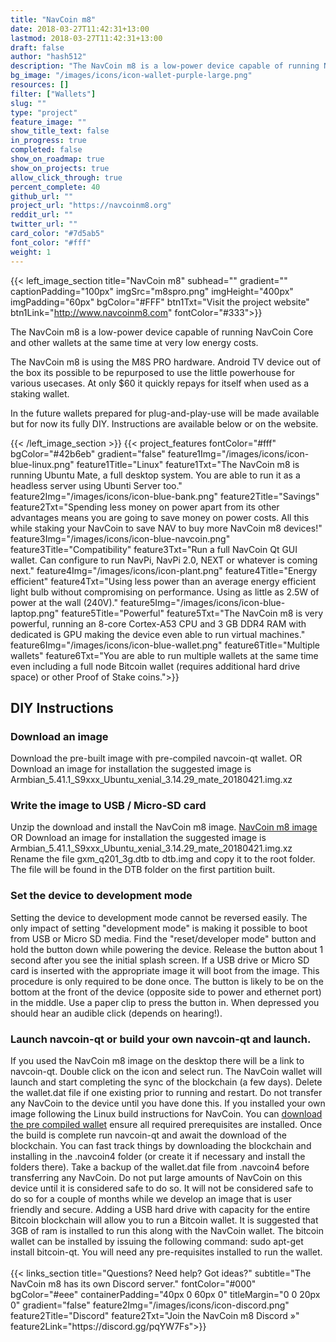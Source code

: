 ```yaml
---
title: "NavCoin m8"
date: 2018-03-27T11:42:31+13:00
lastmod: 2018-03-27T11:42:31+13:00
draft: false
author: "hash512"
description: "The NavCoin m8 is a low-power device capable of running NavCoin Core and other wallets at the same time at very low energy costs."
bg_image: "/images/icons/icon-wallet-purple-large.png"
resources: []
filter: ["Wallets"]
slug: ""
type: "project"
feature_image: ""
show_title_text: false
in_progress: true
completed: false
show_on_roadmap: true
show_on_projects: true
allow_click_through: true
percent_complete: 40
github_url: ""
project_url: "https://navcoinm8.org"
reddit_url: ""
twitter_url: ""
card_color: "#7d5ab5"
font_color: "#fff"
weight: 1
---
```

{{< left_image_section
    title="NavCoin m8"
    subhead=""
    gradient=""
    captionPadding="100px"
    imgSrc="m8spro.png"
    imgHeight="400px"
    imgPadding="60px"
    bgColor="#FFF"
    btn1Txt="Visit the project website"
    btn1Link="http://www.navcoinm8.com"
    fontColor="#333">}}
    <p>The NavCoin m8 is a low-power device capable of running NavCoin Core and other wallets at the same time at very low energy costs.</p>
    <p>The NavCoin m8 is using the M8S PRO hardware. Android TV device out of the box its possible to be repurposed to use the little powerhouse for various usecases. At only $60 it quickly repays for itself when used as a staking wallet.</p>
    <p>In the future wallets prepared for plug-and-play-use will be made available but for now its fully DIY. Instructions are available below or on the website.</p>
    {{< /left_image_section >}}
{{< project_features
    fontColor="#fff"
    bgColor="#42b6eb"
    gradient="false"
    feature1Img="/images/icons/icon-blue-linux.png"
    feature1Title="Linux"
    feature1Txt="The NavCoin m8 is running Ubuntu Mate, a full desktop system. You are able to run it as a headless server using Ubunti Server too."
    feature2Img="/images/icons/icon-blue-bank.png"
    feature2Title="Savings"
    feature2Txt="Spending less money on power apart from its other advantages means you are going to save money on power costs. All this while staking your NavCoin to save NAV to buy more NavCoin m8 devices!"
    feature3Img="/images/icons/icon-blue-navcoin.png"
    feature3Title="Compatibility"
    feature3Txt="Run a full NavCoin Qt GUI wallet. Can configure to run NavPi, NavPi 2.0, NEXT or whatever is coming next."
    feature4Img="/images/icons/icon-plant.png"
    feature4Title="Energy efficient"
    feature4Txt="Using less power than an average energy efficient light bulb without compromising on performance. Using as little as 2.5W of power at the wall (240V)."
    feature5Img="/images/icons/icon-blue-laptop.png"
    feature5Title="Powerful"
    feature5Txt="The NavCoin m8 is very powerful, running an 8-core Cortex-A53 CPU and 3 GB DDR4 RAM with dedicated is GPU making the device even able to run virtual machines."
    feature6Img="/images/icons/icon-blue-wallet.png"
    feature6Title="Multiple wallets"
    feature6Txt="You are able to run multiple wallets at the same time even including a full node Bitcoin wallet (requires additional hard drive space) or other Proof of Stake coins.">}}
<br />
<section class="container">
<h2>DIY Instructions</h2>
<h3>Download an image</h3>
Download the pre-built image with pre-compiled navcoin-qt wallet.  
OR  
Download an image for installation the suggested image is Armbian_5.41.1_S9xxx_Ubuntu_xenial_3.14.29_mate_20180421.img.xz
<h3>Write the image to USB / Micro-SD card</h3>
Unzip the download and install the NavCoin m8 image. <a href="http://download.aust.systems/owncloud/index.php/s/3uwXUZCtyWz1ChV/download">NavCoin m8 image</a>  
OR  
Download an image for installation the suggested image is Armbian_5.41.1_S9xxx_Ubuntu_xenial_3.14.29_mate_20180421.img.xz  
Rename the file gxm_q201_3g.dtb to dtb.img and copy it to the root folder.  
The file will be found in the DTB folder on the first partition built.
<h3>Set the device to development mode</h3>
Setting the device to development mode cannot be reversed easily.  
The only impact of setting "development mode" is making it possible to boot from USB or Micro SD media.  
Find the "reset/developer mode" button and hold the button down while powering the device.  
Release the button about 1 second after you see the initial splash screen.  
If a USB drive or Micro SD card is inserted with the appropriate image it will boot from the image.  
This procedure is only required to be done once.  
The button is likely to be on the bottom at the front of the device (opposite side to power and ethernet port) in the middle.  
Use a paper clip to press the button in. When depressed you should hear an audible click (depends on hearing!).  
<h3>Launch navcoin-qt or build your own navcoin-qt and launch.</h3>
If you used the NavCoin m8 image on the desktop there will be a link to navcoin-qt.  
Double click on the icon and select run. The NavCoin wallet will launch and start completing the sync of the blockchain (a few days).  
Delete the wallet.dat file if one existing prior to running and restart. Do not transfer any NavCoin to the device until you have done this.  
If you installed your own image following the Linux build instructions for NavCoin.  
You can <a href="http://download.aust.systems/owncloud/index.php/s/rylN8ZLgPaUziAL/download">download the pre compiled wallet</a> ensure all required prerequisites are installed.  
Once the build is complete run navcoin-qt and await the download of the blockchain.  
You can fast track things by downloading the blockchain and installing in the .navcoin4 folder (or create it if necessary and install the folders there).  
Take a backup of the wallet.dat file from .navcoin4 before transferring any NavCoin.  
Do not put large amounts of NavCoin on this device until it is considered safe to do so.  
It will not be considered safe to do so for a couple of months while we develop an image that is user friendly and secure.  
Adding a USB hard drive with capacity for the entire Bitcoin blockchain will allow you to run a Bitcoin wallet. It is suggested that 3GB of ram is installed to run this along with the NavCoin wallet. The bitcoin wallet can be installed by issuing the following command: sudo apt-get install bitcoin-qt. You will need any pre-requisites installed to run the wallet.
<br /><br />
</section>
    {{< links_section
        title="Questions? Need help? Got ideas?"
        subtitle="The NavCoin m8 has its own Discord server."
        fontColor="#000"
        bgColor="#eee"
        containerPadding="40px 0 60px 0"
        titleMargin="0 0 20px 0"
        gradient="false"
        feature2Img="/images/icons/icon-discord.png"
        feature2Title="Discord"
        feature2Txt="Join the NavCoin m8 Discord »"
        feature2Link="https://discord.gg/pqYW7Fs">}}
